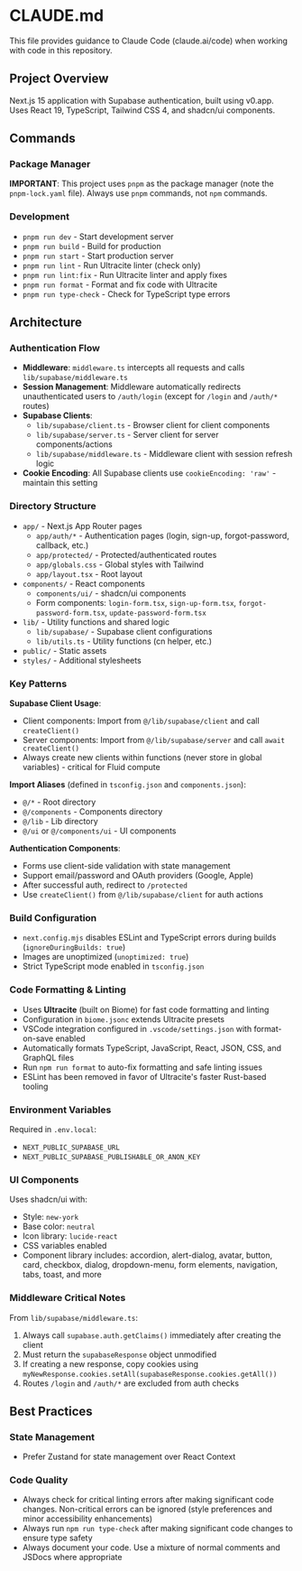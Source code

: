 # CLAUDE.md

This file provides guidance to Claude Code (claude.ai/code) when working with code in this repository.

## Project Overview

Next.js 15 application with Supabase authentication, built using v0.app. Uses React 19, TypeScript, Tailwind CSS 4, and shadcn/ui components.

## Commands

### Package Manager
**IMPORTANT**: This project uses `pnpm` as the package manager (note the `pnpm-lock.yaml` file). Always use `pnpm` commands, not `npm` commands.

### Development
- `pnpm run dev` - Start development server
- `pnpm run build` - Build for production
- `pnpm run start` - Start production server
- `pnpm run lint` - Run Ultracite linter (check only)
- `pnpm run lint:fix` - Run Ultracite linter and apply fixes
- `pnpm run format` - Format and fix code with Ultracite
- `pnpm run type-check` - Check for TypeScript type errors

## Architecture

### Authentication Flow
- **Middleware**: `middleware.ts` intercepts all requests and calls `lib/supabase/middleware.ts`
- **Session Management**: Middleware automatically redirects unauthenticated users to `/auth/login` (except for `/login` and `/auth/*` routes)
- **Supabase Clients**:
  - `lib/supabase/client.ts` - Browser client for client components
  - `lib/supabase/server.ts` - Server client for server components/actions
  - `lib/supabase/middleware.ts` - Middleware client with session refresh logic
- **Cookie Encoding**: All Supabase clients use `cookieEncoding: 'raw'` - maintain this setting

### Directory Structure
- `app/` - Next.js App Router pages
  - `app/auth/*` - Authentication pages (login, sign-up, forgot-password, callback, etc.)
  - `app/protected/` - Protected/authenticated routes
  - `app/globals.css` - Global styles with Tailwind
  - `app/layout.tsx` - Root layout
- `components/` - React components
  - `components/ui/` - shadcn/ui components
  - Form components: `login-form.tsx`, `sign-up-form.tsx`, `forgot-password-form.tsx`, `update-password-form.tsx`
- `lib/` - Utility functions and shared logic
  - `lib/supabase/` - Supabase client configurations
  - `lib/utils.ts` - Utility functions (cn helper, etc.)
- `public/` - Static assets
- `styles/` - Additional stylesheets

### Key Patterns

**Supabase Client Usage**:
- Client components: Import from `@/lib/supabase/client` and call `createClient()`
- Server components: Import from `@/lib/supabase/server` and call `await createClient()`
- Always create new clients within functions (never store in global variables) - critical for Fluid compute

**Import Aliases** (defined in `tsconfig.json` and `components.json`):
- `@/*` - Root directory
- `@/components` - Components directory
- `@/lib` - Lib directory
- `@/ui` or `@/components/ui` - UI components

**Authentication Components**:
- Forms use client-side validation with state management
- Support email/password and OAuth providers (Google, Apple)
- After successful auth, redirect to `/protected`
- Use `createClient()` from `@/lib/supabase/client` for auth actions

### Build Configuration
- `next.config.mjs` disables ESLint and TypeScript errors during builds (`ignoreDuringBuilds: true`)
- Images are unoptimized (`unoptimized: true`)
- Strict TypeScript mode enabled in `tsconfig.json`

### Code Formatting & Linting
- Uses **Ultracite** (built on Biome) for fast code formatting and linting
- Configuration in `biome.jsonc` extends Ultracite presets
- VSCode integration configured in `.vscode/settings.json` with format-on-save enabled
- Automatically formats TypeScript, JavaScript, React, JSON, CSS, and GraphQL files
- Run `npm run format` to auto-fix formatting and safe linting issues
- ESLint has been removed in favor of Ultracite's faster Rust-based tooling

### Environment Variables
Required in `.env.local`:
- `NEXT_PUBLIC_SUPABASE_URL`
- `NEXT_PUBLIC_SUPABASE_PUBLISHABLE_OR_ANON_KEY`

### UI Components
Uses shadcn/ui with:
- Style: `new-york`
- Base color: `neutral`
- Icon library: `lucide-react`
- CSS variables enabled
- Component library includes: accordion, alert-dialog, avatar, button, card, checkbox, dialog, dropdown-menu, form elements, navigation, tabs, toast, and more

### Middleware Critical Notes
From `lib/supabase/middleware.ts`:
1. Always call `supabase.auth.getClaims()` immediately after creating the client
2. Must return the `supabaseResponse` object unmodified
3. If creating a new response, copy cookies using `myNewResponse.cookies.setAll(supabaseResponse.cookies.getAll())`
4. Routes `/login` and `/auth/*` are excluded from auth checks

## Best Practices

### State Management

- Prefer Zustand for state management over React Context

### Code Quality

- Always check for critical linting errors after making significant code changes. Non-critical errors can be ignored (style preferences and minor accessibility enhancements)
- Always run `npm run type-check` after making significant code changes to ensure type safety
- Always document your code. Use a mixture of normal comments and JSDocs where appropriate